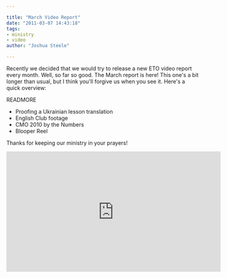 ```yaml
---

title: "March Video Report"
date: "2011-03-07 14:43:18"
tags:
- ministry
- video
author: "Joshua Steele"

---
```


Recently we decided that we would try to release a new ETO video report every month. Well, so far so good. The March report is here! This one's a bit longer than usual, but I think you'll forgive us when you see it. Here's a quick overview:

READMORE

* Proofing a Ukrainian lesson translation
* English Club footage
* CMO 2010 by the Numbers
* Blooper Reel

Thanks for keeping our ministry in your prayers!

<iframe width="560" height="315" src="https://www.youtube.com/embed/pR2NILBTW5A" frameborder="0" allowfullscreen></iframe>
